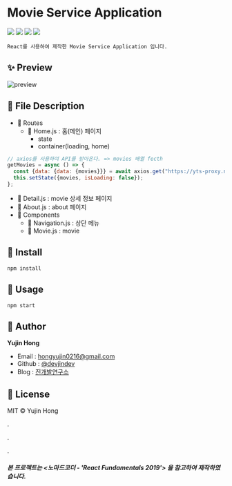 # Movie Service Application
![](https://img.shields.io/badge/-HTML5-F1662B)
![](https://img.shields.io/badge/-CSS3-2FA9DC)
![](https://img.shields.io/badge/-JavaScript-E3A127)
![](https://img.shields.io/badge/-React-61DAFB)  

`React를 사용하여 제작한 Movie Service Application 입니다.`  

## ✨ Preview
![preview](https://user-images.githubusercontent.com/74370531/109858588-56a17c00-7c9f-11eb-8bb9-a905961df5f6.jpg)  

## 🔎 File Description
* 📁 Routes
  * 📄 Home.js : 홈(메인) 페이지
    * state
    * container(loading, home)
```js
// axios를 사용하여 API를 받아온다. => movies 배열 fecth
getMovies = async () => {
  const {data: {data: {movies}}} = await axios.get("https://yts-proxy.now.sh/list_movies.json?sort_by=rating");
  this.setState({movies, isLoading: false});
};
```
  * 📄 Detail.js : movie 상세 정보 페이지
  * 📄 About.js : about 페이지
* 📁 Components
  * 📄 Navigation.js : 상단 메뉴
  * 📄 Movie.js : movie  

## 🔧 Install
```
npm install
```  

## 🚀 Usage
```
npm start
```  

## 👤 Author
**Yujin Hong**
* Email : hongyujin0216@gmail.com
* Github : [@devjindev](https://github.com/devjindev)
* Blog : [진개발연구소](https://devjindev.tistory.com/)  

## 📝 License
MIT © Yujin Hong  

.  

.  

.  

##### 본 프로젝트는 <노마드코더 - 'React Fundamentals 2019'> 을 참고하여 제작하였습니다.
